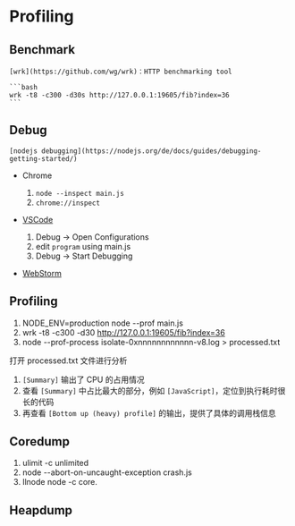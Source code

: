 # Profiling

## Benchmark

    [wrk](https://github.com/wg/wrk)：HTTP benchmarking tool

    ```bash
    wrk -t8 -c300 -d30s http://127.0.0.1:19605/fib?index=36
    ```
## Debug

    [nodejs debugging](https://nodejs.org/de/docs/guides/debugging-getting-started/)

* Chrome
    1. `node --inspect main.js`
    2. `chrome://inspect`

* [VSCode](https://code.visualstudio.com/docs/editor/debugging#_launch-configurations)
    1. Debug -> Open Configurations
    2. edit `program` using main.js
    3. Debug -> Start Debugging

* [WebStorm](https://www.jetbrains.com/help/webstorm/running-and-debugging-node-js.html)

## Profiling

1. NODE_ENV=production node --prof main.js
2. wrk -t8 -c300 -d30 http://127.0.0.1:19605/fib?index=36
3. node --prof-process isolate-0xnnnnnnnnnnnn-v8.log > processed.txt

打开 processed.txt 文件进行分析
1. `[Summary]` 输出了 CPU 的占用情况
2. 查看 `[Summary]` 中占比最大的部分，例如 `[JavaScript]`，定位到执行耗时很长的代码
3. 再查看 `[Bottom up (heavy) profile]` 的输出，提供了具体的调用栈信息

## Coredump
    
1. ulimit -c unlimited
2. node --abort-on-uncaught-exception crash.js
3. llnode node -c core.<pid>

## Heapdump
